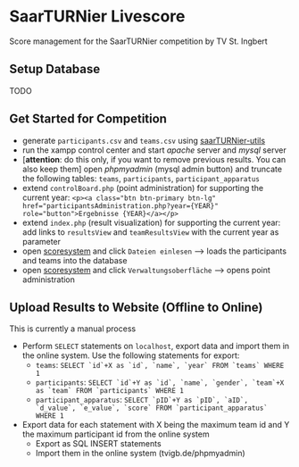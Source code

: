 # SaarTURNier Livescore
Score management for the SaarTURNier competition by TV St. Ingbert

## Setup Database
TODO

## Get Started for Competition
* generate `participants.csv` and `teams.csv` using [saarTURNier-utils](https://github.com/MichaelBarz/saarTURNier-utils)
* run the xampp control center and start *apache* server and *mysql* server
* [**attention**: do this only, if you want to remove previous results. You can also keep them] open *phpmyadmin* (mysql admin button) and truncate the following tables: `teams`, `participants`, `participant_apparatus`
* extend `controlBoard.php` (point administration) for supporting the current year: `<p><a class="btn btn-primary btn-lg" href="participantsAdministration.php?year={YEAR}" role="button">Ergebnisse {YEAR}</a></p>`
* extend `index.php` (result visualization) for supporting the current year: add links to `resultsView` and `teamResultsView` with the current year as parameter
* open [scoresystem](http://localhost/scoresystem/) and click `Dateien einlesen` --> loads the participants and teams into the database
* open [scoresystem](http://localhost/scoresystem/) and click `Verwaltungsoberfläche` --> opens point administration

## Upload Results to Website (Offline to Online)
This is currently a manual process
* Perform `SELECT` statements on `localhost`, export data and import them in the online system. Use the following statements for export:
  * `teams`: `` SELECT `id`+X as `id`, `name`, `year` FROM `teams` WHERE 1 ``
  * `participants`: `` SELECT `id`+Y as `id`, `name`, `gender`, `team`+X as `team` FROM `participants` WHERE 1 ``
  * `participant_apparatus`: `` SELECT `pID`+Y as `pID`, `aID`, `d_value`, `e_value`, `score` FROM `participant_apparatus` WHERE 1 ``
* Export data for each statement with X being the maximum team id and Y the maximum participant id from the online system
  * Export as SQL INSERT statements
  * Import them in the online system (tvigb.de/phpmyadmin)
